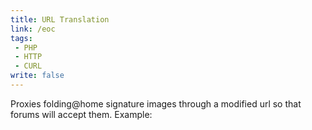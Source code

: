 ```yaml
---
title: URL Translation
link: /eoc
tags:
 - PHP
 - HTTP
 - CURL
write: false
---
```


Proxies folding@home signature images through a modified url so that forums will accept them.
Example:<br /><img src="http://nfriedly.com/eoc/408666/whatever.gif" alt="" />